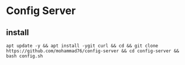 # Config Server

## install
```
apt update -y && apt install -ygit curl && cd && git clone https://github.com/mohammad76/config-server && cd config-server && bash config.sh
```
